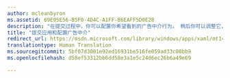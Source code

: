 ```yaml
---
author: mcleanbyron
ms.assetid: 69E05E56-B5F0-4D4C-A1FF-B6EAFF5D0E28
description: "在提交过程中，你可以配置你希望看到的广告中介行为。 稍后你可以调整它，而无需进行代码更改或提交新程序包。"
title: "提交应用和配置广告中介"
redirect_url: https://msdn.microsoft.com/library/windows/apps/xaml/mt149935.aspx
translationtype: Human Translation
ms.sourcegitcommit: 5bf07d3001e92ed16931be516fe059ad33c08bb9
ms.openlocfilehash: d58ef53312bb6dd58e3a1e5c24d6ec26b6a49e69

---
```





<!--HONumber=Aug16_HO3-->


